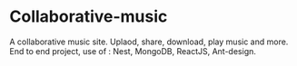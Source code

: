 # Collaborative-music
A collaborative music site. Uplaod, share, download, play music and more. End to end project, use of : Nest, MongoDB, ReactJS, Ant-design.
